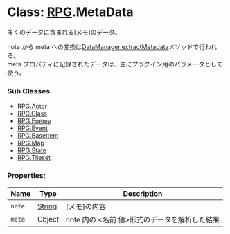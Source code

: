 # Class: [RPG](RPG.md).MetaData
 多くのデータに含まれる[メモ]のデータ。
 
 note から meta への変換は[DataManager.extractMetadata](DataManager.md#static-extractmetadata-data)メソッドで行われる。<br />
 meta プロパティに記録されたデータは、主にプラグイン用のパラメータとして使う。


### Sub Classes

*  [RPG.Actor](RPG.Actor.md)
*  [RPG.Class](RPG.Class.md)
*  [RPG.Enemy](RPG.Enemy.md)
*  [RPG.Event](RPG.Event.md)
*  [RPG.BaseItem](RPG.BaseItem.md)
*  [RPG.Map](RPG.Map.md)
*  [RPG.State](RPG.State.md)
*  [RPG.Tileset](RPG.Tileset.md)


### Properties:

| Name | Type | Description |
| --- | --- | --- |
| `note` | [String](String.md) | [メモ]の内容 |
| `meta` | Object | note 内の &lt;名前:値&gt;形式のデータを解析した結果 |


